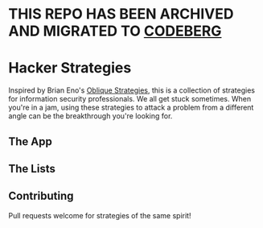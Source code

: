 # THIS REPO HAS BEEN ARCHIVED AND MIGRATED TO [CODEBERG](https://codeberg.org/mttaggart/hacker-strategies)

# Hacker Strategies

Inspired by Brian Eno's [Oblique Strategies](https://en.wikipedia.org/wiki/Oblique_Strategies), this is a collection of strategies for information security professionals. We all get stuck sometimes. When you're in a jam, using these strategies to attack a problem from a different angle can be the breakthrough you're looking for.

## The App

## The Lists

## Contributing

Pull requests welcome for strategies of the same spirit!

